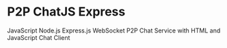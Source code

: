 # P2P ChatJS Express
JavaScript Node.js Express.js WebSocket P2P Chat Service with HTML and JavaScript Chat Client
